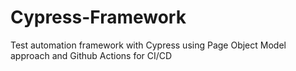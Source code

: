 # Cypress-Framework
Test automation framework with Cypress using Page Object Model approach and Github Actions for CI/CD
